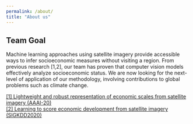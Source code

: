 ```yaml
---
permalink: /about/
title: "About us"
---
```


## Team Goal  

Machine learning approaches using satellite imagery provide accessible ways to infer socioeconomic measures without visiting a region. From previous research [1,2], our team has proven that computer vision models effectively analyze socioeconomic status. We are now looking for the next-level of application of our methodology, involving contributions to global problems such as climate change.  

[[1] Lightweight and robust representation of economic scales from satellite imagery (AAAI-20)](https://ojs.aaai.org/index.php/AAAI/article/view/5379)  
[[2] Learning to score economic development from satellite imagery (SIGKDD2020)](https://dl.acm.org/doi/10.1145/3394486.3403347)  